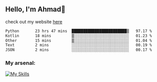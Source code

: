 
## Hello, I'm Ahmad👋

check out my website [here](https://ahmadalwi.com/)

<!--START_SECTION:waka-->

```txt
Python       23 hrs 47 mins  ████████████████████████▒   97.17 %
Kotlin       18 mins         ▒░░░░░░░░░░░░░░░░░░░░░░░░   01.23 %
Other        15 mins         ▒░░░░░░░░░░░░░░░░░░░░░░░░   01.04 %
Text         2 mins          ░░░░░░░░░░░░░░░░░░░░░░░░░   00.19 %
JSON         2 mins          ░░░░░░░░░░░░░░░░░░░░░░░░░   00.17 %
```

<!--END_SECTION:waka-->

### My arsenal:

[![My Skills](https://skillicons.dev/icons?i=js,ts,py,go,react,nextjs,svelte,nodejs,django,tailwind,html,css,sass,firebase,mongodb,postgres,mysql,redis,git,github,docker,vscode,figma,godot)](https://skillicons.dev)
